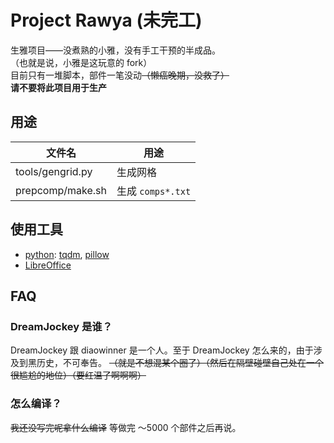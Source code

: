 # Project Rawya (未完工)
生雅项目——没煮熟的小雅，没有手工干预的半成品。  
（也就是说，小雅是这玩意的 fork）  
目前只有一堆脚本，部件一笔没动~~（懒癌晚期，没救了）~~  
**请不要将此项目用于生产**
## 用途
|文件名|用途|
|-|-|
|tools/gengrid.py|生成网格|
|prepcomp/make.sh|生成 `comps*.txt`|
## 使用工具
* [python](https://python.org): [tqdm](https://tqdm.github.io), [pillow](https://github.com/python-pillow/Pillow)
* [LibreOffice](https://www.libreoffice.org/)
## FAQ
### DreamJockey 是谁？
DreamJockey 跟 diaowinner 是一个人。至于 DreamJockey 怎么来的，由于涉及到黑历史，不可奉告。
~~（就是不想混某个圈了）（然后在隔壁碰壁自己处在一个很尴尬的地位）（要红温了啊啊啊）~~
### 怎么编译？
~~我还没写完呢拿什么编译~~
等做完 ～5000 个部件之后再说。